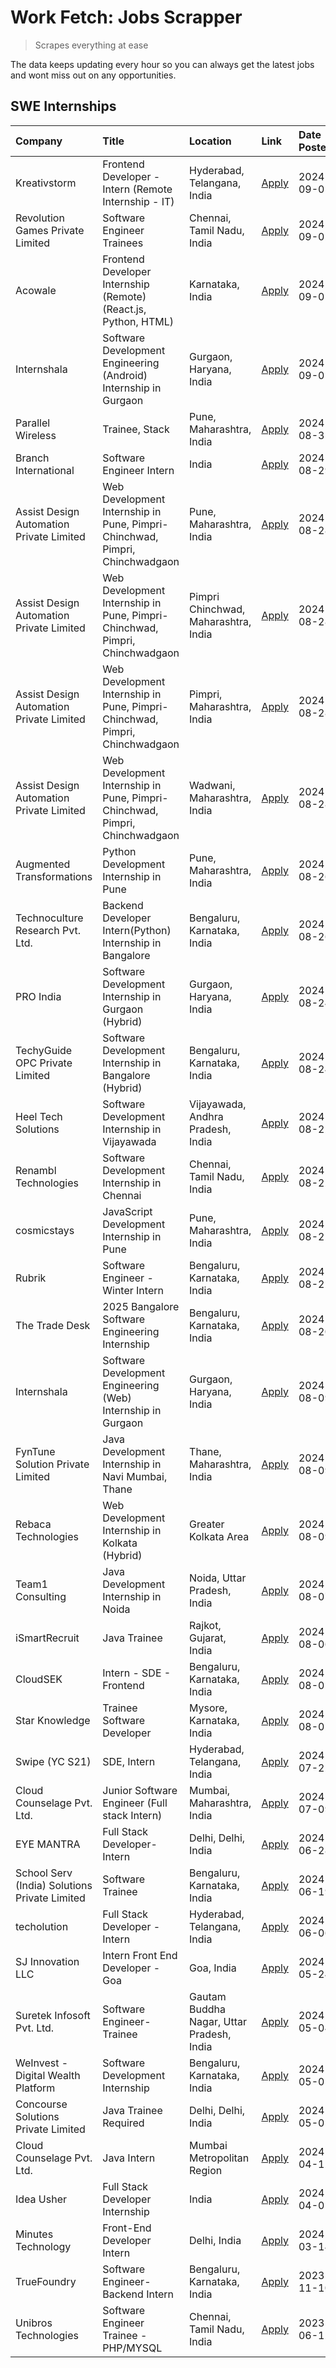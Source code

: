 # Work Fetch: Jobs Scrapper
> Scrapes everything at ease

The data keeps updating every hour so you can always get the latest jobs and wont miss out on any opportunities.

## SWE Internships
<!--START_SECTION:workfetch-->
| Company                                       | Title                                                                       | Location                                  | Link                                                                                                                                                                                                                                                                                                                     | Date Posted   |
|:----------------------------------------------|:----------------------------------------------------------------------------|:------------------------------------------|:-------------------------------------------------------------------------------------------------------------------------------------------------------------------------------------------------------------------------------------------------------------------------------------------------------------------------|:--------------|
| Kreativstorm                                  | Frontend Developer - Intern (Remote Internship - IT)                        | Hyderabad, Telangana, India               | [Apply](https://in.linkedin.com/jobs/view/frontend-developer-intern-remote-internship-it-at-kreativstorm-4018749420?position=8&pageNum=0&refId=Fgmp%2BmhRwNgL9g7Pz1xWQw%3D%3D&trackingId=MZDXOJfsWhVB%2FiYnIag%2Feg%3D%3D&trk=public_jobs_jserp-result_search-card)                                                      | 2024-09-05    |
| Revolution Games Private Limited              | Software Engineer Trainees                                                  | Chennai, Tamil Nadu, India                | [Apply](https://in.linkedin.com/jobs/view/software-engineer-trainees-at-revolution-games-private-limited-4015912927?position=23&pageNum=0&refId=Fgmp%2BmhRwNgL9g7Pz1xWQw%3D%3D&trackingId=%2ByR64jnDaDFTNqAU5dE82w%3D%3D&trk=public_jobs_jserp-result_search-card)                                                       | 2024-09-02    |
| Acowale                                       | Frontend Developer Internship (Remote) (React.js, Python, HTML)             | Karnataka, India                          | [Apply](https://in.linkedin.com/jobs/view/frontend-developer-internship-remote-react-js-python-html-at-acowale-4014663920?position=3&pageNum=0&refId=Fgmp%2BmhRwNgL9g7Pz1xWQw%3D%3D&trackingId=pF6xu1Wzwhkd9Zrsb9xstg%3D%3D&trk=public_jobs_jserp-result_search-card)                                                    | 2024-09-01    |
| Internshala                                   | Software Development Engineering (Android) Internship in Gurgaon            | Gurgaon, Haryana, India                   | [Apply](https://in.linkedin.com/jobs/view/software-development-engineering-android-internship-in-gurgaon-at-internshala-4015471580?position=7&pageNum=0&refId=Fgmp%2BmhRwNgL9g7Pz1xWQw%3D%3D&trackingId=BP3oGa2HztkXT5Xgcu7bgQ%3D%3D&trk=public_jobs_jserp-result_search-card)                                           | 2024-09-01    |
| Parallel Wireless                             | Trainee, Stack                                                              | Pune, Maharashtra, India                  | [Apply](https://in.linkedin.com/jobs/view/trainee-stack-at-parallel-wireless-3905689841?position=55&pageNum=0&refId=Fgmp%2BmhRwNgL9g7Pz1xWQw%3D%3D&trackingId=QNg68twUClMMO9MF1dVq4g%3D%3D&trk=public_jobs_jserp-result_search-card)                                                                                     | 2024-08-31    |
| Branch International                          | Software Engineer Intern                                                    | India                                     | [Apply](https://in.linkedin.com/jobs/view/software-engineer-intern-at-branch-international-3360513601?position=44&pageNum=0&refId=Fgmp%2BmhRwNgL9g7Pz1xWQw%3D%3D&trackingId=AuzexsoJWg2zJSwo2l6u7Q%3D%3D&trk=public_jobs_jserp-result_search-card)                                                                       | 2024-08-29    |
| Assist Design Automation Private Limited      | Web Development Internship in Pune, Pimpri-Chinchwad, Pimpri, Chinchwadgaon | Pune, Maharashtra, India                  | [Apply](https://in.linkedin.com/jobs/view/web-development-internship-in-pune-pimpri-chinchwad-pimpri-chinchwadgaon-at-assist-design-automation-private-limited-4010147193?position=22&pageNum=0&refId=Fgmp%2BmhRwNgL9g7Pz1xWQw%3D%3D&trackingId=iVyYFx8Ms%2FHdd5qwXcvvFg%3D%3D&trk=public_jobs_jserp-result_search-card) | 2024-08-28    |
| Assist Design Automation Private Limited      | Web Development Internship in Pune, Pimpri-Chinchwad, Pimpri, Chinchwadgaon | Pimpri Chinchwad, Maharashtra, India      | [Apply](https://in.linkedin.com/jobs/view/web-development-internship-in-pune-pimpri-chinchwad-pimpri-chinchwadgaon-at-assist-design-automation-private-limited-4010142653?position=24&pageNum=0&refId=Fgmp%2BmhRwNgL9g7Pz1xWQw%3D%3D&trackingId=GrVssBO2JR4NlhmQy1t68A%3D%3D&trk=public_jobs_jserp-result_search-card)   | 2024-08-28    |
| Assist Design Automation Private Limited      | Web Development Internship in Pune, Pimpri-Chinchwad, Pimpri, Chinchwadgaon | Pimpri, Maharashtra, India                | [Apply](https://in.linkedin.com/jobs/view/web-development-internship-in-pune-pimpri-chinchwad-pimpri-chinchwadgaon-at-assist-design-automation-private-limited-4010143533?position=53&pageNum=0&refId=Fgmp%2BmhRwNgL9g7Pz1xWQw%3D%3D&trackingId=%2FQpe5i6dVkkcvqjofNyUxg%3D%3D&trk=public_jobs_jserp-result_search-card) | 2024-08-28    |
| Assist Design Automation Private Limited      | Web Development Internship in Pune, Pimpri-Chinchwad, Pimpri, Chinchwadgaon | Wadwani, Maharashtra, India               | [Apply](https://in.linkedin.com/jobs/view/web-development-internship-in-pune-pimpri-chinchwad-pimpri-chinchwadgaon-at-assist-design-automation-private-limited-4010146266?position=54&pageNum=0&refId=Fgmp%2BmhRwNgL9g7Pz1xWQw%3D%3D&trackingId=OICBy5Yb7HUeXVMTEuoTRA%3D%3D&trk=public_jobs_jserp-result_search-card)   | 2024-08-28    |
| Augmented Transformations                     | Python Development Internship in Pune                                       | Pune, Maharashtra, India                  | [Apply](https://in.linkedin.com/jobs/view/python-development-internship-in-pune-at-augmented-transformations-4010741884?position=31&pageNum=0&refId=Fgmp%2BmhRwNgL9g7Pz1xWQw%3D%3D&trackingId=M7ffRHODuCjBf0TK4N%2FBaA%3D%3D&trk=public_jobs_jserp-result_search-card)                                                   | 2024-08-26    |
| Technoculture Research Pvt. Ltd.              | Backend Developer Intern(Python) Internship in Bangalore                    | Bengaluru, Karnataka, India               | [Apply](https://in.linkedin.com/jobs/view/backend-developer-intern-python-internship-in-bangalore-at-technoculture-research-pvt-ltd-4010744714?position=58&pageNum=0&refId=Fgmp%2BmhRwNgL9g7Pz1xWQw%3D%3D&trackingId=7xy9Ku1R99zYga0k%2FKX8Yg%3D%3D&trk=public_jobs_jserp-result_search-card)                            | 2024-08-26    |
| PRO India                                     | Software Development Internship in Gurgaon (Hybrid)                         | Gurgaon, Haryana, India                   | [Apply](https://in.linkedin.com/jobs/view/software-development-internship-in-gurgaon-hybrid-at-pro-india-4009587664?position=40&pageNum=0&refId=Fgmp%2BmhRwNgL9g7Pz1xWQw%3D%3D&trackingId=xZangB%2BcrFgEFzPY8OA26A%3D%3D&trk=public_jobs_jserp-result_search-card)                                                       | 2024-08-24    |
| TechyGuide OPC Private Limited                | Software Development Internship in Bangalore (Hybrid)                       | Bengaluru, Karnataka, India               | [Apply](https://in.linkedin.com/jobs/view/software-development-internship-in-bangalore-hybrid-at-techyguide-opc-private-limited-4009591646?position=46&pageNum=0&refId=Fgmp%2BmhRwNgL9g7Pz1xWQw%3D%3D&trackingId=3RAliNIGI9W%2B1i1dudTaZA%3D%3D&trk=public_jobs_jserp-result_search-card)                                | 2024-08-24    |
| Heel Tech Solutions                           | Software Development Internship in Vijayawada                               | Vijayawada, Andhra Pradesh, India         | [Apply](https://in.linkedin.com/jobs/view/software-development-internship-in-vijayawada-at-heel-tech-solutions-4007906692?position=30&pageNum=0&refId=Fgmp%2BmhRwNgL9g7Pz1xWQw%3D%3D&trackingId=eHc%2BVVvOy8fQbYHcZhojCw%3D%3D&trk=public_jobs_jserp-result_search-card)                                                 | 2024-08-22    |
| Renambl Technologies                          | Software Development Internship in Chennai                                  | Chennai, Tamil Nadu, India                | [Apply](https://in.linkedin.com/jobs/view/software-development-internship-in-chennai-at-renambl-technologies-4007910299?position=34&pageNum=0&refId=Fgmp%2BmhRwNgL9g7Pz1xWQw%3D%3D&trackingId=rtdf203efJdfXxH6nPBf6g%3D%3D&trk=public_jobs_jserp-result_search-card)                                                     | 2024-08-22    |
| cosmicstays                                   | JavaScript Development Internship in Pune                                   | Pune, Maharashtra, India                  | [Apply](https://in.linkedin.com/jobs/view/javascript-development-internship-in-pune-at-cosmicstays-4007904825?position=48&pageNum=0&refId=Fgmp%2BmhRwNgL9g7Pz1xWQw%3D%3D&trackingId=FVDTc%2F1yzhgUxz4QRm8%2Bpg%3D%3D&trk=public_jobs_jserp-result_search-card)                                                           | 2024-08-22    |
| Rubrik                                        | Software Engineer - Winter Intern                                           | Bengaluru, Karnataka, India               | [Apply](https://in.linkedin.com/jobs/view/software-engineer-winter-intern-at-rubrik-4006567784?position=10&pageNum=0&refId=Fgmp%2BmhRwNgL9g7Pz1xWQw%3D%3D&trackingId=htHBG3%2BTcHd3vvkHvyqBUA%3D%3D&trk=public_jobs_jserp-result_search-card)                                                                            | 2024-08-21    |
| The Trade Desk                                | 2025 Bangalore Software Engineering Internship                              | Bengaluru, Karnataka, India               | [Apply](https://in.linkedin.com/jobs/view/2025-bangalore-software-engineering-internship-at-the-trade-desk-3987456531?position=6&pageNum=0&refId=Fgmp%2BmhRwNgL9g7Pz1xWQw%3D%3D&trackingId=fKg0lQzsa3vKv3Hfep3ooA%3D%3D&trk=public_jobs_jserp-result_search-card)                                                        | 2024-08-20    |
| Internshala                                   | Software Development Engineering (Web) Internship in Gurgaon                | Gurgaon, Haryana, India                   | [Apply](https://in.linkedin.com/jobs/view/software-development-engineering-web-internship-in-gurgaon-at-internshala-3997620471?position=4&pageNum=0&refId=Fgmp%2BmhRwNgL9g7Pz1xWQw%3D%3D&trackingId=T4O%2Ba3C4SkJzBo0ku5ChOg%3D%3D&trk=public_jobs_jserp-result_search-card)                                             | 2024-08-09    |
| FynTune Solution Private Limited              | Java Development Internship in Navi Mumbai, Thane                           | Thane, Maharashtra, India                 | [Apply](https://in.linkedin.com/jobs/view/java-development-internship-in-navi-mumbai-thane-at-fyntune-solution-private-limited-3997619285?position=16&pageNum=0&refId=Fgmp%2BmhRwNgL9g7Pz1xWQw%3D%3D&trackingId=Jk%2FWPIedJHQ9jgoCbwemaA%3D%3D&trk=public_jobs_jserp-result_search-card)                                 | 2024-08-09    |
| Rebaca Technologies                           | Web Development Internship in Kolkata (Hybrid)                              | Greater Kolkata Area                      | [Apply](https://in.linkedin.com/jobs/view/web-development-internship-in-kolkata-hybrid-at-rebaca-technologies-3997621369?position=38&pageNum=0&refId=Fgmp%2BmhRwNgL9g7Pz1xWQw%3D%3D&trackingId=kx5zGMEHp7WT4GdI4MMWng%3D%3D&trk=public_jobs_jserp-result_search-card)                                                    | 2024-08-09    |
| Team1 Consulting                              | Java Development Internship in Noida                                        | Noida, Uttar Pradesh, India               | [Apply](https://in.linkedin.com/jobs/view/java-development-internship-in-noida-at-team1-consulting-3995561721?position=29&pageNum=0&refId=Fgmp%2BmhRwNgL9g7Pz1xWQw%3D%3D&trackingId=k36KRamjCRRTJgXqxaaT3Q%3D%3D&trk=public_jobs_jserp-result_search-card)                                                               | 2024-08-07    |
| iSmartRecruit                                 | Java Trainee                                                                | Rajkot, Gujarat, India                    | [Apply](https://in.linkedin.com/jobs/view/java-trainee-at-ismartrecruit-3992301825?position=32&pageNum=0&refId=Fgmp%2BmhRwNgL9g7Pz1xWQw%3D%3D&trackingId=tf18onFb6%2BpGjGwq69rbWg%3D%3D&trk=public_jobs_jserp-result_search-card)                                                                                        | 2024-08-06    |
| CloudSEK                                      | Intern - SDE - Frontend                                                     | Bengaluru, Karnataka, India               | [Apply](https://in.linkedin.com/jobs/view/intern-sde-frontend-at-cloudsek-3991574495?position=19&pageNum=0&refId=Fgmp%2BmhRwNgL9g7Pz1xWQw%3D%3D&trackingId=BnewKCdd7U0MoBxMRD3yaA%3D%3D&trk=public_jobs_jserp-result_search-card)                                                                                        | 2024-08-02    |
| Star Knowledge                                | Trainee Software Developer                                                  | Mysore, Karnataka, India                  | [Apply](https://in.linkedin.com/jobs/view/trainee-software-developer-at-star-knowledge-3991516161?position=56&pageNum=0&refId=Fgmp%2BmhRwNgL9g7Pz1xWQw%3D%3D&trackingId=ztcsDP6k6kMZF1mvaFWjDA%3D%3D&trk=public_jobs_jserp-result_search-card)                                                                           | 2024-08-02    |
| Swipe (YC S21)                                | SDE, Intern                                                                 | Hyderabad, Telangana, India               | [Apply](https://in.linkedin.com/jobs/view/sde-intern-at-swipe-yc-s21-3980368092?position=59&pageNum=0&refId=Fgmp%2BmhRwNgL9g7Pz1xWQw%3D%3D&trackingId=lmQ7BEdtWKHiJqXYIcs0dw%3D%3D&trk=public_jobs_jserp-result_search-card)                                                                                             | 2024-07-22    |
| Cloud Counselage Pvt. Ltd.                    | Junior Software Engineer (Full stack Intern)                                | Mumbai, Maharashtra, India                | [Apply](https://in.linkedin.com/jobs/view/junior-software-engineer-full-stack-intern-at-cloud-counselage-pvt-ltd-3967725851?position=17&pageNum=0&refId=Fgmp%2BmhRwNgL9g7Pz1xWQw%3D%3D&trackingId=CccOmsWcdGO6w6V0UgMkog%3D%3D&trk=public_jobs_jserp-result_search-card)                                                 | 2024-07-09    |
| EYE MANTRA                                    | Full Stack Developer- Intern                                                | Delhi, Delhi, India                       | [Apply](https://in.linkedin.com/jobs/view/full-stack-developer-intern-at-eye-mantra-3960988037?position=52&pageNum=0&refId=Fgmp%2BmhRwNgL9g7Pz1xWQw%3D%3D&trackingId=vw8DkKvrpzDiPT6tNNe88A%3D%3D&trk=public_jobs_jserp-result_search-card)                                                                              | 2024-06-28    |
| School Serv (India) Solutions Private Limited | Software Trainee                                                            | Bengaluru, Karnataka, India               | [Apply](https://in.linkedin.com/jobs/view/software-trainee-at-school-serv-india-solutions-private-limited-3953917603?position=25&pageNum=0&refId=Fgmp%2BmhRwNgL9g7Pz1xWQw%3D%3D&trackingId=kGLQO17vHzaOvjEEgEj2%2Bg%3D%3D&trk=public_jobs_jserp-result_search-card)                                                      | 2024-06-19    |
| techolution                                   | Full Stack Developer - Intern                                               | Hyderabad, Telangana, India               | [Apply](https://in.linkedin.com/jobs/view/full-stack-developer-intern-at-techolution-3947911862?position=57&pageNum=0&refId=Fgmp%2BmhRwNgL9g7Pz1xWQw%3D%3D&trackingId=e7MIkpewwxddk88ieWa9ww%3D%3D&trk=public_jobs_jserp-result_search-card)                                                                             | 2024-06-06    |
| SJ Innovation LLC                             | Intern Front End Developer - Goa                                            | Goa, India                                | [Apply](https://in.linkedin.com/jobs/view/intern-front-end-developer-goa-at-sj-innovation-llc-3931678611?position=13&pageNum=0&refId=Fgmp%2BmhRwNgL9g7Pz1xWQw%3D%3D&trackingId=p8oCcmAUtW6nkuxOju58Hg%3D%3D&trk=public_jobs_jserp-result_search-card)                                                                    | 2024-05-24    |
| Suretek Infosoft Pvt. Ltd.                    | Software Engineer-Trainee                                                   | Gautam Buddha Nagar, Uttar Pradesh, India | [Apply](https://in.linkedin.com/jobs/view/software-engineer-trainee-at-suretek-infosoft-pvt-ltd-3916999948?position=42&pageNum=0&refId=Fgmp%2BmhRwNgL9g7Pz1xWQw%3D%3D&trackingId=Nj79azUL4EAPDNahtdIw9Q%3D%3D&trk=public_jobs_jserp-result_search-card)                                                                  | 2024-05-04    |
| WeInvest - Digital Wealth Platform            | Software Development Internship                                             | Bengaluru, Karnataka, India               | [Apply](https://in.linkedin.com/jobs/view/software-development-internship-at-weinvest-digital-wealth-platform-3912867225?position=2&pageNum=0&refId=Fgmp%2BmhRwNgL9g7Pz1xWQw%3D%3D&trackingId=NfYXKNTnGF%2BnDW1nXwvCuA%3D%3D&trk=public_jobs_jserp-result_search-card)                                                   | 2024-05-01    |
| Concourse Solutions Private Limited           | Java Trainee Required                                                       | Delhi, Delhi, India                       | [Apply](https://in.linkedin.com/jobs/view/java-trainee-required-at-concourse-solutions-private-limited-3912869388?position=12&pageNum=0&refId=Fgmp%2BmhRwNgL9g7Pz1xWQw%3D%3D&trackingId=P77F2Kf%2BBoUOBhD4wwZKHw%3D%3D&trk=public_jobs_jserp-result_search-card)                                                         | 2024-05-01    |
| Cloud Counselage Pvt. Ltd.                    | Java Intern                                                                 | Mumbai Metropolitan Region                | [Apply](https://in.linkedin.com/jobs/view/java-intern-at-cloud-counselage-pvt-ltd-3896025667?position=45&pageNum=0&refId=Fgmp%2BmhRwNgL9g7Pz1xWQw%3D%3D&trackingId=bJgTGCuTtwq0cz0%2FbW36EA%3D%3D&trk=public_jobs_jserp-result_search-card)                                                                              | 2024-04-12    |
| Idea Usher                                    | Full Stack Developer Internship                                             | India                                     | [Apply](https://in.linkedin.com/jobs/view/full-stack-developer-internship-at-idea-usher-3879565540?position=26&pageNum=0&refId=Fgmp%2BmhRwNgL9g7Pz1xWQw%3D%3D&trackingId=YyQSo2L5AQZ7Wg6NjCAH4Q%3D%3D&trk=public_jobs_jserp-result_search-card)                                                                          | 2024-04-01    |
| Minutes Technology                            | Front-End Developer Intern                                                  | Delhi, India                              | [Apply](https://in.linkedin.com/jobs/view/front-end-developer-intern-at-minutes-technology-3853712549?position=21&pageNum=0&refId=Fgmp%2BmhRwNgL9g7Pz1xWQw%3D%3D&trackingId=9MtDGinK2a9%2FxR0nxHTH0A%3D%3D&trk=public_jobs_jserp-result_search-card)                                                                     | 2024-03-14    |
| TrueFoundry                                   | Software Engineer-Backend Intern                                            | Bengaluru, Karnataka, India               | [Apply](https://in.linkedin.com/jobs/view/software-engineer-backend-intern-at-truefoundry-3779508170?position=47&pageNum=0&refId=Fgmp%2BmhRwNgL9g7Pz1xWQw%3D%3D&trackingId=Ga5v9G%2Fy14YoAlYPSHQjyg%3D%3D&trk=public_jobs_jserp-result_search-card)                                                                      | 2023-11-10    |
| Unibros Technologies                          | Software Engineer Trainee - PHP/MYSQL                                       | Chennai, Tamil Nadu, India                | [Apply](https://in.linkedin.com/jobs/view/software-engineer-trainee-php-mysql-at-unibros-technologies-3656599241?position=51&pageNum=0&refId=Fgmp%2BmhRwNgL9g7Pz1xWQw%3D%3D&trackingId=%2BzIZ0kgCnYz0iLsxtObaxA%3D%3D&trk=public_jobs_jserp-result_search-card)                                                          | 2023-06-12    |
<!--END_SECTION:workfetch-->
